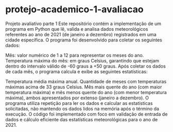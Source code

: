 # protejo-academico-1-avaliacao
Projeto avaliativo parte 1
Este repositório contém a implementação de um programa em Python que lê, valida e analisa dados meteorológicos referentes ao ano de 2021 (de janeiro a dezembro) registrados em uma cidade específica. O programa foi desenvolvido para coletar os seguintes dados:

Mês: valor numérico de 1 a 12 para representar os meses do ano.
Temperatura máxima do mês: em graus Celsius, garantindo que estejam dentro do intervalo válido de -60 graus a +50 graus.
Após coletar os dados de cada mês, o programa calcula e exibe as seguintes estatísticas:

Temperatura média máxima anual.
Quantidade de meses com temperaturas máximas acima de 33 graus Celsius.
Mês mais quente do ano (com maior temperatura máxima) e mês menos quente do ano (com menor temperatura máxima), ambos apresentados por extenso (janeiro a dezembro).
O programa utiliza repetição para ler os dados e calcular as estatísticas solicitadas, não mantendo os dados lidos na memória após o término da execução. O código foi implementado com foco em validação de entrada de dados e cálculo eficiente das estatísticas meteorológicas para o ano de 2021.






